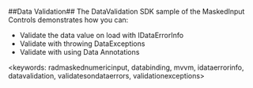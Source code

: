 ##Data Validation##
The DataValidation SDK sample of the MaskedInput Controls demonstrates how you can:

* Validate the data value on load with IDataErrorInfo
* Validate with throwing DataExceptions  
* Validate with using Data Annotations

<keywords: radmaskednumericinput, databinding, mvvm, idataerrorinfo, datavalidation, validatesondataerrors, validationexceptions>